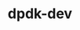 ---
permalink: /engineering/projects/dpdk-dev/
project_link_name: dpdk-dev
project_url: http://dpdk.org/browse/dpdk/commit/?id=
statsAvailable: 'false'
title: dpdk-dev
---